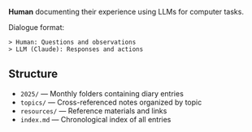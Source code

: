 **Human** documenting their experience using LLMs for computer tasks.

Dialogue format:
```
> Human: Questions and observations
> LLM (Claude): Responses and actions
```

## Structure

- `2025/` — Monthly folders containing diary entries
- `topics/` — Cross-referenced notes organized by topic
- `resources/` — Reference materials and links
- `index.md` — Chronological index of all entries

